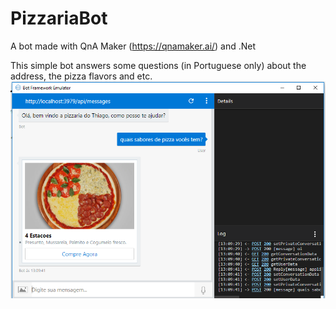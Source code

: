 # PizzariaBot
A bot made with QnA Maker (https://qnamaker.ai/) and .Net

This simple bot answers some questions (in Portuguese only) about the address, the pizza flavors and etc.
![Screenshot](QnaMakerBot.PNG)
